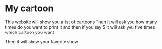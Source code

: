 # My cartoon

This website will show you a list of cartoons
Then it will ask you how many times do you want to print it and then if you say 5 it will ask you five times which cartoon you want



Then it will show your favorite show